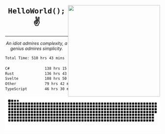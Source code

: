 <div text-align="center">
    <img src="https://i.imgur.com/h1q15Kt.gife" align="right" width="299" height="299">
    <h1 align="center"><code>HelloWorld();</code> ✌️</h1>
    <hr>
    <p align="center"><i>An idiot admires complexity, a genius admires simplicity.</i></p>
</div>

<!--START_SECTION:waka-->

```txt
Total Time: 510 hrs 43 mins

C#                138 hrs 15 mins ██████░░░░░░░░░░░░░░░░░░░   23.42 %
Rust              136 hrs 43 mins █████▓░░░░░░░░░░░░░░░░░░░   23.16 %
Svelte            108 hrs 50 mins ████▓░░░░░░░░░░░░░░░░░░░░   18.43 %
Other             79 hrs 42 mins  ███▒░░░░░░░░░░░░░░░░░░░░░   13.50 %
TypeScript        46 hrs 30 mins  ██░░░░░░░░░░░░░░░░░░░░░░░   07.88 %
```

<!--END_SECTION:waka-->

<picture>
  <source media="(prefers-color-scheme: dark)" srcset="https://raw.githubusercontent.com/Somfic/Somfic/main/github-contribution-grid-snake-dark.svg">
  <source media="(prefers-color-scheme: light)" srcset="https://raw.githubusercontent.com/Somfic/Somfic/main/github-contribution-grid-snake.svg">
  <img alt="github contribution grid snake animation" src="https://raw.githubusercontent.com/Somfic/Somfic/main/github-contribution-grid-snake.svg">
</picture>
